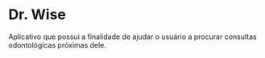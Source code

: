# Dr. Wise

Aplicativo que possui a finalidade de ajudar o usuário a procurar consultas odontológicas próximas dele.